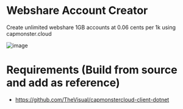 # Webshare Account Creator
Create unlimited webshare 1GB accounts at 0.06 cents per 1k using capmonster.cloud


![image](https://github.com/TheVisual/webshare-account-creator/assets/132447890/e12842ff-71de-41c1-acaf-f1f5d9f35aa4)


# Requirements (Build from source and add as reference)
- https://github.com/TheVisual/capmonstercloud-client-dotnet

